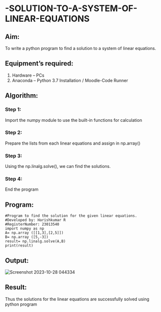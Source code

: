# -SOLUTION-TO-A-SYSTEM-OF-LINEAR-EQUATIONS
## Aim:
To write a python program to find a solution to a system of linear equations.
## Equipment’s required:
1. 	Hardware – PCs
2. 	Anaconda – Python 3.7 Installation / Moodle-Code Runner
## Algorithm:
### Step 1: 
Import the numpy module to use the built-in functions for calculation
### Step 2: 
Prepare the lists from each linear equations and assign in np.array()
### Step 3: 
Using the np.linalg.solve(), we can find the solutions.
### Step 4: 
End the program
## Program:
```
#Program to find the solution for the given linear equations.
#Developed by: Harishkumar R
#RegisterNumber: 23013540
import numpy as np
A= np.array ([[1,3],[2,5]])
B= np.array ([5,-3])
result= np.linalg.solve(A,B)
print(result)
```

## Output:
![Screenshot 2023-10-28 044334](https://github.com/harissunique/-SOLUTION-TO-A-SYSTEM-OF-LINEAR-EQUATIONS/assets/147139338/9459315a-e90a-4396-b82a-c0dc9e2af93c)

## Result: 
Thus the solutions for the linear equations are successfully solved using python program

